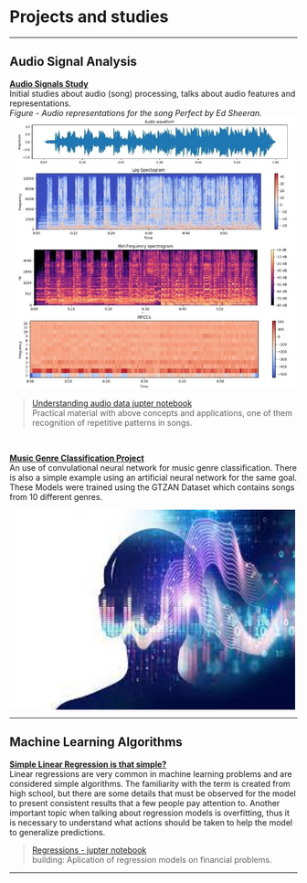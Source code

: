 # Projects and studies

---

## Audio Signal Analysis

**[Audio Signals Study](/audio_study)**
<br> Initial studies about audio (song) processing, talks about audio features and representations.
<br> *Figure - Audio representations for the song Perfect by Ed Sheeran.*
<br><img src="images/audio_basics/audio_features.jpg?raw=true"/>

> [Understanding audio data jupter notebook](https://github.com/anarachel1/Studying-audio-signals) <br> Practical material with above concepts and applications, one of them recognition of repetitive patterns in songs. 

<br>

**[Music Genre Classification Project](https://github.com/anarachel1/Music-Genre-Classification-CNN)**
<br> An use of convulational neural network for music genre classification. There is also a simple example using an artificial neural network for the same goal. These Models were trained using the GTZAN Dataset which contains songs from 10 different genres.

<img src="images\genre_class\concept.jfif?raw=true" align="center" width=500 height=350/>

---

## Machine Learning Algorithms

**[Simple Linear Regression is that simple?](/regression.md)**
<br> Linear regressions are very common in machine learning problems and are considered simple algorithms. The familiarity with the term is created from high school, but there are some details that must be observed for the model to present consistent results that a few people pay attention to. Another important topic when talking about regression models is overfitting, thus it is necessary to understand what actions should be taken to help the model to generalize predictions.

>[Regressions - jupter notebook](https://link) <br> building: Aplication of regression models on financial problems.


---

